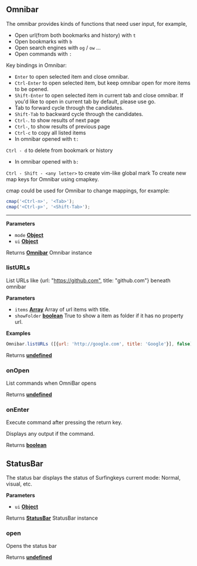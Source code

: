 <!-- Generated by documentation.js. Update this documentation by updating the source code. -->

## Omnibar

The omnibar provides kinds of functions that need user input, for example,

-   Open url(from both bookmarks and history) with `t`
-   Open bookmarks with `b`
-   Open search engines with `og` / `ow` ...
-   Open commands with `:`

Key bindings in Omnibar:

-   `Enter` to open selected item and close omnibar.
-   `Ctrl-Enter` to open selected item, but keep omnibar open for more items to be opened.
-   `Shift-Enter` to open selected item in current tab and close omnibar.
    If you'd like to open in current tab by default, please use go.
-   Tab to forward cycle through the candidates.
-   `Shift-Tab` to backward cycle through the candidates.
-   `Ctrl-`. to show results of next page
-   `Ctrl-`, to show results of previous page
-   `Ctrl-c` to copy all listed items
-   In omnibar opened with `t:`

`Ctrl - d` to delete from bookmark or history

-   In omnibar opened with `b:`

`Ctrl - Shift - <any letter>` to create vim-like global mark
To create new map keys for Omnibar using cmapkey.

cmap could be used for Omnibar to change mappings, for example:

```js
cmap('<Ctrl-n>', '<Tab>');
cmap('<Ctrl-p>', '<Shift-Tab>');
```

* * *

**Parameters**

-   `mode` **[Object](https://developer.mozilla.org/en-US/docs/Web/JavaScript/Reference/Global_Objects/Object)** 
-   `ui` **[Object](https://developer.mozilla.org/en-US/docs/Web/JavaScript/Reference/Global_Objects/Object)** 

Returns **[Omnibar](#omnibar)** Omnibar instance

### listURLs

List URLs like {url: "<https://github.com">, title: "github.com"} beneath omnibar

**Parameters**

-   `items` **[Array](https://developer.mozilla.org/en-US/docs/Web/JavaScript/Reference/Global_Objects/Array)** Array of url items with title.
-   `showFolder` **[boolean](https://developer.mozilla.org/en-US/docs/Web/JavaScript/Reference/Global_Objects/Boolean)** True to show a item as folder if it has no property url.

**Examples**

```javascript
Omnibar.listURLs ([{url: 'http://google.com', title: 'Google'}], false)
```

Returns **[undefined](https://developer.mozilla.org/en-US/docs/Web/JavaScript/Reference/Global_Objects/undefined)** 

### onOpen

List commands when OmniBar opens

Returns **[undefined](https://developer.mozilla.org/en-US/docs/Web/JavaScript/Reference/Global_Objects/undefined)** 

### onEnter

Execute command after pressing the return key.

Displays any output if the command.

Returns **[boolean](https://developer.mozilla.org/en-US/docs/Web/JavaScript/Reference/Global_Objects/Boolean)** 

## StatusBar

The status bar displays the status of Surfingkeys current mode: Normal, visual, etc.

**Parameters**

-   `ui` **[Object](https://developer.mozilla.org/en-US/docs/Web/JavaScript/Reference/Global_Objects/Object)** 

Returns **[StatusBar](#statusbar)** StatusBar instance

### open

Opens the status bar

Returns **[undefined](https://developer.mozilla.org/en-US/docs/Web/JavaScript/Reference/Global_Objects/undefined)** 
